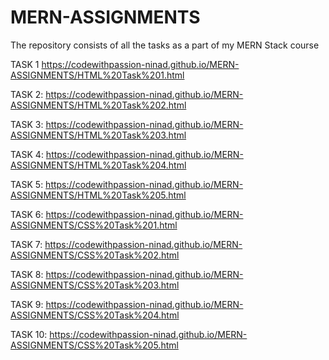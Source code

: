 # MERN-ASSIGNMENTS
The repository consists of all the tasks as a part of my MERN Stack course

TASK 1
https://codewithpassion-ninad.github.io/MERN-ASSIGNMENTS/HTML%20Task%201.html

TASK 2:
https://codewithpassion-ninad.github.io/MERN-ASSIGNMENTS/HTML%20Task%202.html

TASK 3:
https://codewithpassion-ninad.github.io/MERN-ASSIGNMENTS/HTML%20Task%203.html

TASK 4:
https://codewithpassion-ninad.github.io/MERN-ASSIGNMENTS/HTML%20Task%204.html

TASK 5:
https://codewithpassion-ninad.github.io/MERN-ASSIGNMENTS/HTML%20Task%205.html

TASK 6:
https://codewithpassion-ninad.github.io/MERN-ASSIGNMENTS/CSS%20Task%201.html

TASK 7:
https://codewithpassion-ninad.github.io/MERN-ASSIGNMENTS/CSS%20Task%202.html

TASK 8:
https://codewithpassion-ninad.github.io/MERN-ASSIGNMENTS/CSS%20Task%203.html

TASK 9:
https://codewithpassion-ninad.github.io/MERN-ASSIGNMENTS/CSS%20Task%204.html

TASK 10:
https://codewithpassion-ninad.github.io/MERN-ASSIGNMENTS/CSS%20Task%205.html
